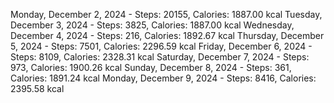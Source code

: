 Monday, December 2, 2024 - Steps: 20155, Calories: 1887.00 kcal
Tuesday, December 3, 2024 - Steps: 3825, Calories: 1887.00 kcal
Wednesday, December 4, 2024 - Steps: 216, Calories: 1892.67 kcal
Thursday, December 5, 2024 - Steps: 7501, Calories: 2296.59 kcal
Friday, December 6, 2024 - Steps: 8109, Calories: 2328.31 kcal
Saturday, December 7, 2024 - Steps: 973, Calories: 1900.26 kcal
Sunday, December 8, 2024 - Steps: 361, Calories: 1891.24 kcal
Monday, December 9, 2024 - Steps: 8416, Calories: 2395.58 kcal
